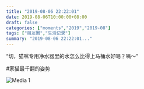 ```yaml
---
title: "2019-08-06 22:22:01"
date: 2019-08-06T10:00:00+08:00
draft: false
categories: ["moments","2019","2019-08"]
tags: ["朋友圈","生活记录"]
summary: "2019-08-06 22:22:01..."
---
```


“切，猫咪专用净水器里的水怎么比得上马桶水好喝？嗝～”

#家猫最千翻的姿势

![Media 1](/Moments/photos/2019-08-06/201908062222010.jpg)

